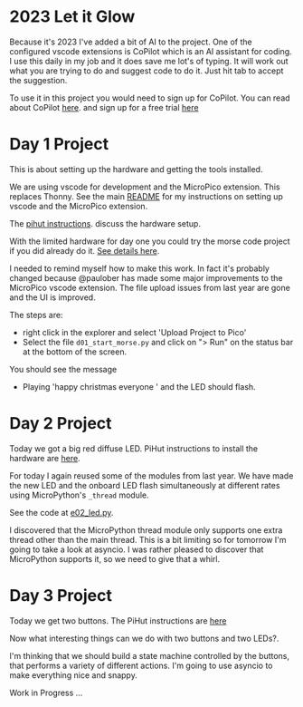2023 Let it Glow
================

Because it's 2023 I've added a bit of AI to the project. One of the configured
vscode extensions is CoPilot which is an AI assistant for coding. I use this
daily in my job and it does save me lot's of typing. It will work out
what you are trying to do and suggest code to do it. Just hit tab to accept the
suggestion.

To use it in this project you would need to sign up for CoPilot. You can read
about CoPilot
[here](https://code.visualstudio.com/blogs/2023/03/30/vscode-copilot).
and sign up for a free trial
[here](https://docs.github.com/en/copilot/using-github-copilot/getting-started-with-github-copilot?tool=vimneovim)

# Day 1 Project

This is about setting up the hardware and getting the tools installed.

We are using vscode for development and the MicroPico extension.
This replaces Thonny. See the main [README](README.md) for my instructions
on setting up vscode and the MicroPico extension.

The [pihut instructions](https://thepihut.com/blogs/raspberry-pi-tutorials/maker-advent-calendar-day-1-getting-started).
discuss the hardware setup.

With the limited hardware for day one you could try the morse code project
if you did already do it. [See details here](README2022.md#day-1-project).

I needed to remind myself how to make this work. In fact it's probably changed
because @paulober has made some major improvements to the MicroPico vscode
extension. The file upload issues from last year are gone and the UI is
improved.

The steps are:

- right click in the explorer and select 'Upload Project to Pico'
- Select the file `d01_start_morse.py` and click on "> Run" on the status bar
  at the bottom of the screen.

You should see the message
- Playing 'happy christmas everyone   '
and the LED should flash.

# Day 2 Project

Today we got a big red diffuse LED.
PiHut instructions to install the hardware are
[here](https://thepihut.com/blogs/raspberry-pi-tutorials/let-it-glow-maker-advent-calendar-day-2-lighting-leds).

For today I again reused some of the modules from last year. We have made the
new LED and the onboard LED flash simultaneously at different rates using
MicroPython's `_thread` module.

See the code at [e02_led.py](e02_led.py).

I discovered that the MicroPython thread module only supports one extra thread
other than the main thread. This is a bit limiting so for tomorrow I'm going to
take a look at asyncio. I was rather pleased to discover that MicroPython supports it, so we need to give that a whirl.

# Day 3 Project
Today we get two buttons. The PiHut instructions are
[here](https://thepihut.com/blogs/raspberry-pi-tutorials/let-it-glow-maker-advent-calendar-day-3-incredible-inputs)

Now what interesting things can we do with two buttons and two LEDs?.

I'm thinking that we should build a state machine controlled by the buttons,
that performs a variety of different actions. I'm going to use asyncio to
make everything nice and snappy.

Work in Progress ...
